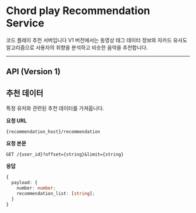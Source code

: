 # Chord play Recommendation Service

코드 플레이 추천 서버입니다 V1 버전에서는 동영상 태그 데이터 정보와 자카드 유사도 알고리즘으로 사용자의 취향을 분석하고 비슷한 음악을 추천합니다.

---

## API (Version 1)

## 추천 데이터

특정 유저와 관련된 추천 데이터를 가져옵니다.

**요청 URL**

```
{recommendation_host}/recommendation
```

**요청 본문**

```
GET /{user_id}?offset={string}&limit={string}
```

**응답**

```typescript
{
  payload: {
    number: number;
    recommendation_list: [string];
  }
}
```

